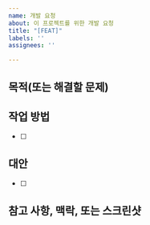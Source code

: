 ```yaml
---
name: 개발 요청
about: 이 프로젝트를 위한 개발 요청
title: "[FEAT]"
labels: ''
assignees: ''

---
```


## 목적(또는 해결할 문제)
>
## 작업 방법
- [ ] 
## 대안
- [ ] 
## 참고 사항, 맥락, 또는 스크린샷
